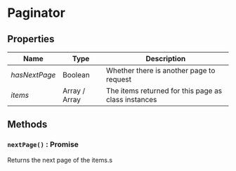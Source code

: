 # Paginator

## Properties
|Name |Type |Description |
|--- |--- |--- |
|*hasNextPage*|Boolean|Whether there is another page to request
|*items*|Array<Channel> / Array<Member>|The items returned for this page as class instances

## Methods

### `nextPage()` : Promise
Returns the next page of the items.s
